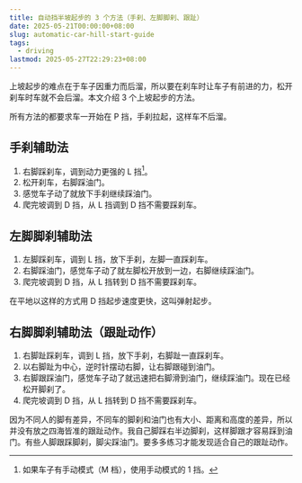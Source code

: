 ```yaml
---
title: 自动挡半坡起步的 3 个方法（手刹、左脚脚刹、跟趾）
date: 2025-05-21T00:00:00+08:00
slug: automatic-car-hill-start-guide
tags:
  - driving
lastmod: 2025-05-27T22:29:23+08:00
---
```


上坡起步的难点在于车子因重力而后溜，所以要在刹车时让车子有前进的力，松开刹车时车就不会后溜。本文介绍 3 个上坡起步的方法。

所有方法的都要求车一开始在 P 挡，手刹拉起，这样车不后溜。

## 手刹辅助法

1. 右脚踩刹车，调到动力更强的 L 挡[^dang]。
1. 松开刹车，右脚踩油门。
1. 感觉车子动了就放下手刹继续踩油门。
1. 爬完坡调到 D 挡，从 L 挡调到 D 挡不需要踩刹车。

[^dang]: 如果车子有手动模式（M 档），使用手动模式的 1 挡。

## 左脚脚刹辅助法

1. 左脚踩刹车，调到 L 挡，放下手刹，左脚一直踩刹车。
1. 右脚踩油门，感觉车子动了就左脚松开放到一边，右脚继续踩油门。
1. 爬完坡调到 D 挡，从 L 挡转到 D 挡不需要踩刹车。

在平地以这样的方式用 D 挡起步速度更快，这叫弹射起步。

## 右脚脚刹辅助法（跟趾动作）

1. 右脚趾踩刹车，调到 L 挡，放下手刹，右脚趾一直踩刹车。
1. 以右脚趾为中心，逆时针摆动右脚，让右脚跟碰到油门。
1. 右脚跟踩油门，感觉车子动了就迅速把右脚滑到油门，继续踩油门。现在已经松开脚刹了。
1. 爬完坡调到 D 挡，从 L 挡转到 D 挡不需要踩刹车。

因为不同人的脚有差异，不同车的脚刹和油门也有大小、距离和高度的差异，所以并没有放之四海皆准的跟趾动作。我自己脚踩右半边脚刹，这样脚跟才容易踩到油门。有些人脚跟踩脚刹，脚尖踩油门。要多多练习才能发现适合自己的跟趾动作。